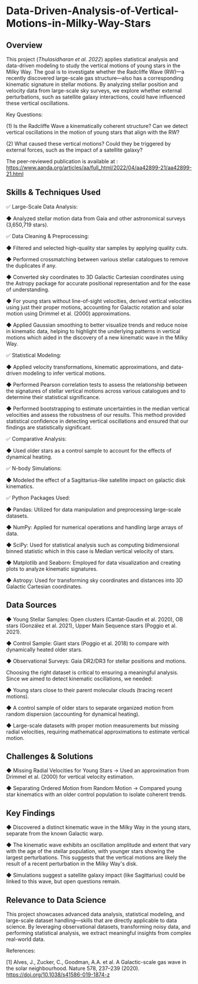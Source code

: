 # Data-Driven-Analysis-of-Vertical-Motions-in-Milky-Way-Stars

Overview
--------
This project (*Thulasidharan et al. 2022*) applies statistical analysis and data-driven modeling to study the vertical motions of young stars in the Milky Way. The goal is to investigate whether the Radcliffe Wave (RW)—a recently discovered large-scale gas structure—also has a corresponding kinematic signature in stellar motions. By analyzing stellar position and velocity data from large-scale sky surveys, we explore whether external perturbations, such as satellite galaxy interactions, could have influenced these vertical oscillations. 

Key Questions:

  (1) Is the Radcliffe Wave a kinematically coherent structure?
             Can we detect vertical oscillations in the motion of young stars that align with the RW?
             
  (2) What caused these vertical motions?
             Could they be triggered by external forces, such as the impact of a satellite galaxy?

The peer-reviewed publication is available at : https://www.aanda.org/articles/aa/full_html/2022/04/aa42899-21/aa42899-21.html

Skills & Techniques Used
------------------------

✅ Large-Scale Data Analysis:

  ◆ Analyzed stellar motion data from Gaia and other astronomical surveys (3,650,719 stars).
  
✅ Data Cleaning & Preprocessing:

   ◆ Filtered and selected high-quality star samples by applying quality cuts. 
       
   ◆ Performed crossmatching between various stellar catalogues to remove the duplicates if any.
       
   ◆ Converted sky coordinates to 3D Galactic Cartesian coordinates using the Astropy package for accurate positional representation and for the ease of understanding.
       
   ◆ For young stars without line-of-sight velocities, derived vertical velocities using just their proper motions, accounting for Galactic rotation and solar motion using Drimmel et al. (2000) approximations.
   
   ◆ Applied Gaussian smoothing to better visualize trends and reduce noise in kinematic data, helping to highlight the underlying patterns in vertical motions which aided in the discovery of a new kinematic wave in the Milky Way.
       
✅ Statistical Modeling:

  ◆ Applied velocity transformations, kinematic approximations, and data-driven modeling to infer vertical motions. 
       
  ◆ Performed Pearson correlation tests to assess the relationship between the signatures of stellar vertical motions across various catalogues and to determine their statistical significance.

  ◆ Performed bootstrapping to estimate uncertainties in the median vertical velocities and assess the robustness of our results. This method provided statistical confidence in detecting vertical oscillations and ensured that our findings are statistically significant.
       
✅ Comparative Analysis:

   ◆ Used older stars as a control sample to account for the effects of dynamical heating.
       
✅ N-body Simulations:

   ◆ Modeled the effect of a Sagittarius-like satellite impact on galactic disk kinematics.
   
✅ Python Packages Used:

  ◆ Pandas: Utilized for data manipulation and preprocessing large-scale datasets.
  
  ◆ NumPy: Applied for numerical operations and handling large arrays of data.
  
  ◆ SciPy: Used for statistical analysis such as computing bidimensional binned statistic which in this case is Median vertical velocity of stars.
  
  ◆ Matplotlib and Seaborn: Employed for data visualization and creating plots to analyze kinematic signatures.
  
  ◆ Astropy: Used for transforming sky coordinates and distances into 3D Galactic Cartesian coordinates.

Data Sources
-----------
◆ Young Stellar Samples: Open clusters (Cantat-Gaudin et al. 2020), OB stars (González et al. 2021), Upper Main Sequence stars (Poggio et al. 2021).

◆ Control Sample: Giant stars (Poggio et al. 2018) to compare with dynamically heated older stars.

◆ Observational Surveys: Gaia DR2/DR3 for stellar positions and motions.

Choosing the right dataset is critical to ensuring a meaningful analysis. Since we aimed to detect kinematic oscillations, we needed:

◆ Young stars close to their parent molecular clouds (tracing recent motions).

◆ A control sample of older stars to separate organized motion from random dispersion (accounting for dynamical heating).

◆ Large-scale datasets with proper motion measurements but missing radial velocities, requiring mathematical approximations to estimate vertical motion.

Challenges & Solutions
----------------------
◆ Missing Radial Velocities for Young Stars → Used an approximation from Drimmel et al. (2000) for vertical velocity estimation.

◆ Separating Ordered Motion from Random Motion → Compared young star kinematics with an older control population to isolate coherent trends.


Key Findings
------------
◆ Discovered a distinct kinematic wave in the Milky Way in the young stars, separate from the known Galactic warp.

◆ The kinematic wave exhibits an oscillation amplitude and extent that vary with the age of the stellar population, with younger stars showing the largest perturbations. This suggests that the vertical motions are likely the result of a recent perturbation in the Milky Way's disk. 

◆ Simulations suggest a satellite galaxy impact (like Sagittarius) could be linked to this wave, but open questions remain.

Relevance to Data Science
-------------------------
This project showcases advanced data analysis, statistical modeling, and large-scale dataset handling—skills that are directly applicable to data science. By leveraging observational datasets, transforming noisy data, and performing statistical analysis, we extract meaningful insights from complex real-world data.

References:

[1] Alves, J., Zucker, C., Goodman, A.A. et al. A Galactic-scale gas wave in the solar neighbourhood. Nature 578, 237–239 (2020). https://doi.org/10.1038/s41586-019-1874-z
